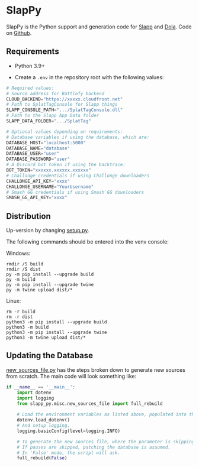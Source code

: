 # SlapPy
SlapPy is the Python support and generation code for [Slapp](https://github.com/kjhf/SplatTag) and [Dola](https://github.com/kjhf/DolaBot).
Code on [Github](https://github.com/kjhf/SlapPy).

## Requirements
- Python 3.9+
* Create a `.env` in the repository root with the following values:

```py
# Required values:
# Source address for Battlefy backend
CLOUD_BACKEND="https://xxxxx.cloudfront.net"
# Path to SplatTagConsole for Slapp things
SLAPP_CONSOLE_PATH=".../SplatTagConsole.dll"
# Path to the Slapp App Data folder
SLAPP_DATA_FOLDER=".../SplatTag"

# Optional values depending on requirements:
# Database variables if using the database, which are:
DATABASE_HOST="localhost:5000"
DATABASE_NAME="database"
DATABASE_USER="user"
DATABASE_PASSWORD="user"
# A Discord bot token if using the backtrace:
BOT_TOKEN="xxxxxx.xxxxxx.xxxxxx"
# Challonge credentials if using Challonge downloaders
CHALLONGE_API_KEY="xxxx"
CHALLONGE_USERNAME="YourUsername"
# Smash GG credentials if using Smash GG downloaders 
SMASH_GG_API_KEY="xxxx"
```

## Distribution
Up-version by changing [setup.py](setup.py).

The following commands should be entered into the venv console:

Windows:

    rmdir /S build
    rmdir /S dist
    py -m pip install --upgrade build
    py -m build
    py -m pip install --upgrade twine
    py -m twine upload dist/*

Linux:

    rm -r build
    rm -r dist
    python3 -m pip install --upgrade build
    python3 -m build
    python3 -m pip install --upgrade twine
    python3 -m twine upload dist/*

## Updating the Database
[new_sources_file.py](./src/slapp_py/misc/new_sources_file.py) has the steps broken down to generate new sources from scratch.
The main code will look something like:

```py
if __name__ == '__main__':
    import dotenv
    import logging
    from slapp_py.misc.new_sources_file import full_rebuild
    
    # Load the environment variables as listed above, populated into the .env file
    dotenv.load_dotenv()
    # And setup logging.
    logging.basicConfig(level=logging.INFO)

    # To generate the new sources file, where the parameter is skipping pauses.
    # If pauses are skipped, patching the database is assumed.
    # In 'False' mode, the script will ask.
    full_rebuild(False)
```
